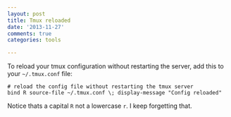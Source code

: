 ```yaml
---
layout: post
title: Tmux reloaded
date: '2013-11-27'
comments: true
categories: tools

---
```


To reload your tmux configuration without restarting the server, add this to
your ``~/.tmux.conf`` file:

    # reload the config file without restarting the tmux server
    bind R source-file ~/.tmux.conf \; display-message "Config reloaded"

Notice thats a capital `R` not a lowercase `r`.  I keep forgetting that. 

